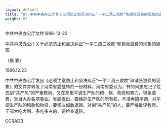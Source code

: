 ```yaml
---
layout: default
title: "87.中共中央办公厅关于必须防止和坚决纠正“一平二调三收款”和铺张浪费的现象的通知（概要）"
weight: 87
---
```


中共中央办公厅文件1966-12-23

中共中央办公厅关于必须防止和坚决纠正“一平二调三收款”和铺张浪费的现象的通知

（概 要）

1966.12.23

中共中央办公厅发出《必须注意防止和坚决纠正“一平二调三收款”和铺张浪费的现象》的文件并转发了河南省委批转的一份材料。河南省委认为，有的同志忘记了过去刮“共产风”的严重教训，又在那里平调生产队的粮、款、物资和劳力，铺张浪费，盲目大办各项事业。省委提出，要维护生产队的所有权，不准再搞平调，对平调生产队的粮款和物资，要坚决如数退回。对刮“共产风”的人，要严格批评教育。干部大吃大喝、多吃多占的，要检查退赔。

CCRADB

